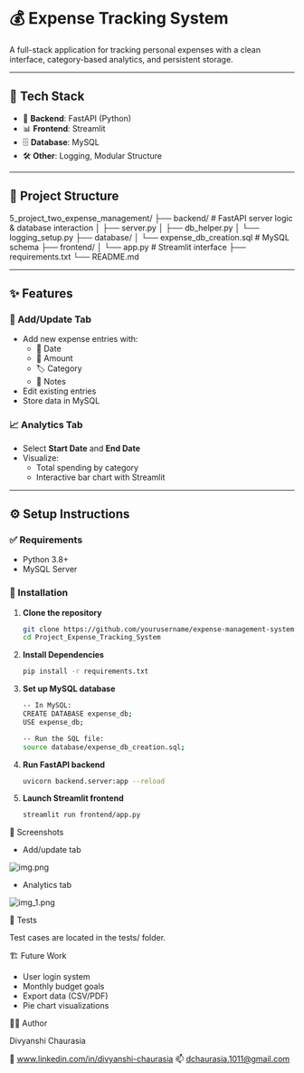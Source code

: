 # 💰 Expense Tracking System

A full-stack application for tracking personal expenses with a clean interface, category-based analytics, and persistent storage.

---

## 🔧 Tech Stack

- 🎯 **Backend**: FastAPI (Python)
- 📊 **Frontend**: Streamlit
- 🗄️ **Database**: MySQL
- 🛠️ **Other**: Logging, Modular Structure

---

## 📁 Project Structure

5_project_two_expense_management/
├── backend/ # FastAPI server logic & database interaction
│ ├── server.py
│ ├── db_helper.py
│ └── logging_setup.py
├── database/
│ └── expense_db_creation.sql # MySQL schema
├── frontend/
│ └── app.py # Streamlit interface
├── requirements.txt
└── README.md


---

## ✨ Features

### 🧾 Add/Update Tab
- Add new expense entries with:
  - 📅 Date
  - 💸 Amount
  - 🏷️ Category
  - 📝 Notes
- Edit existing entries
- Store data in MySQL

### 📈 Analytics Tab
- Select **Start Date** and **End Date**
- Visualize:
  - Total spending by category
  - Interactive bar chart with Streamlit

---

## ⚙️ Setup Instructions

### ✅ Requirements
- Python 3.8+
- MySQL Server

### 🧪 Installation

1. **Clone the repository**
   ```bash
   git clone https://github.com/yourusername/expense-management-system.git
   cd Project_Expense_Tracking_System

2. **Install Dependencies**
    ```bash
    pip install -r requirements.txt

3. **Set up MySQL database**
    ```bash
   -- In MySQL:
    CREATE DATABASE expense_db;
    USE expense_db;
    
    -- Run the SQL file:
    source database/expense_db_creation.sql;

4. **Run FastAPI backend**
    ```bash
   uvicorn backend.server:app --reload

5. **Launch Streamlit frontend**
    ```bash
    streamlit run frontend/app.py
   
📸 Screenshots
- Add/update tab

![img.png](img.png)
- Analytics tab

![img_1.png](img_1.png)

🧪 Tests

Test cases are located in the tests/ folder.

🏗️ Future Work
- User login system
- Monthly budget goals
- Export data (CSV/PDF)
- Pie chart visualizations


👩‍💻 Author

Divyanshi Chaurasia

🔗 www.linkedin.com/in/divyanshi-chaurasia
📫 dchaurasia.1011@gmail.com
